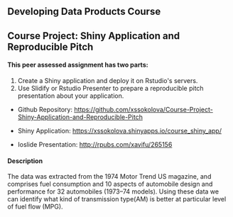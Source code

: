 ## Developing Data Products Course
## Course Project: Shiny Application and Reproducible Pitch

#### This peer assessed assignment has two parts:
1. Create a Shiny application and deploy it on Rstudio's servers. 
2. Use Slidify or Rstudio Presenter to prepare a reproducible pitch presentation about your application.

 - Github Repository: https://github.com/xssokolova/Course-Project-Shiny-Application-and-Reproducible-Pitch

 - Shiny Application:  https://xssokolova.shinyapps.io/course_shiny_app/

 - Ioslide Presentation:  http://rpubs.com/xavifu/265156

#### Description
The data was extracted from the 1974 Motor Trend US magazine, and comprises fuel consumption and 10 aspects of automobile design and performance for 32 automobiles (1973–74 models).
Using these data we can identify what kind of transmission type(AM) is better at particular level of fuel flow (MPG).
